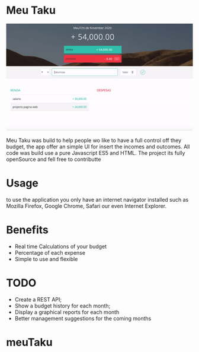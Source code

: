 # Meu Taku
![alt text](https://github.com/Dnhatsave/meuTaku/blob/main/src/img/demo.gif?raw=true)




Meu Taku was build to help people wo like to have a full control off they budget, the app offer an simple UI for insert the incomes and outcomes.
All code was build use a pure Javascript ES5 and HTML.
The project its fully openSource and fell free to contributte

# Usage
to use the application you only have an internet navigator installed such as Mozilla Firefox, Google Chrome, Safari our even Internet Explorer.


# Benefits
* Real time Calculations of your budget
* Percentage of each expense
* Simple to use and flexible 


# TODO

* Create a REST API;
* Show a budget history for each month;
* Display a graphical reports for each month
* Better management suggestions for the coming months

# meuTaku
